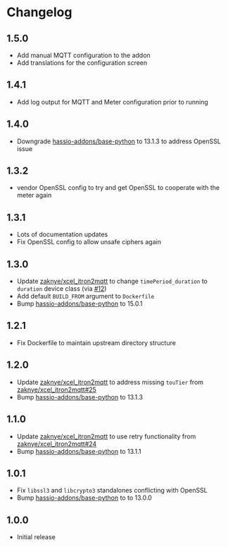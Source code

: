 # Changelog

## 1.5.0

- Add manual MQTT configuration to the addon
- Add translations for the configuration screen

## 1.4.1

- Add log output for MQTT and Meter configuration prior to running

## 1.4.0

- Downgrade [hassio-addons/base-python](https://github.com/hassio-addons/addon-base-python) to 13.1.3 to address OpenSSL issue

## 1.3.2

- vendor OpenSSL config to try and get OpenSSL to cooperate with the meter again

## 1.3.1

- Lots of documentation updates
- Fix OpenSSL config to allow unsafe ciphers again

## 1.3.0

- Update [zaknye/xcel_itron2mqtt](https://github.com/zaknye/xcel_itron2mqtt) to change `timePeriod_duration` to `duration` device class (via [#12](https://github.com/wingrunr21/hassio-xcel-itron-mqtt/pull/12))
- Add default `BUILD_FROM` argument to `Dockerfile`
- Bump [hassio-addons/base-python](https://github.com/hassio-addons/addon-base-python) to 15.0.1

## 1.2.1

- Fix Dockerfile to maintain upstream directory structure

## 1.2.0

- Update [zaknye/xcel_itron2mqtt](https://github.com/zaknye/xcel_itron2mqtt) to address missing `touTier` from [zaknye/xcel_itron2mqtt#25](https://github.com/zaknye/xcel_itron2mqtt/pull/25)
- Bump [hassio-addons/base-python](https://github.com/hassio-addons/addon-base-python) to 13.1.3

## 1.1.0

- Update [zaknye/xcel_itron2mqtt](https://github.com/zaknye/xcel_itron2mqtt) to use retry functionality from [zaknye/xcel_itron2mqtt#24](https://github.com/zaknye/xcel_itron2mqtt/pull/24)
- Bump [hassio-addons/base-python](https://github.com/hassio-addons/addon-base-python) to 13.1.1

## 1.0.1

- Fix `libssl3` and `libcrypto3` standalones conflicting with OpenSSL
- Bump [hassio-addons/base-python](https://github.com/hassio-addons/addon-base-python) to to 13.0.0

## 1.0.0

- Initial release
